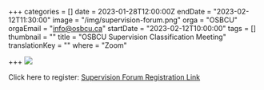 +++
categories = []
date = 2023-01-28T12:00:00Z
endDate = "2023-02-12T11:30:00"
image = "/img/supervision-forum.png"
orga = "OSBCU"
orgaEmail = "info@osbcu.ca"
startDate = "2023-02-12T10:00:00"
tags = []
thumbnail = ""
title = "OSBCU Supervision Classification Meeting"
translationKey = ""
where = "Zoom"

+++
![](/img/supervision-forum.png)

Click here to register: [Supervision Forum Registration Link](https://us02web.zoom.us/meeting/register/tZUvdO-vrTgiHNSYGStoY8WwTYFqfAGBefQk)